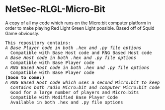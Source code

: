 # NetSec-RLGL-Micro-Bit
A copy of all my code which runs on the Micro:bit computer platform in order to make playing Red Light Green Light possible.
Based off of Squid Game obviously.

<pre>
This repository contains:
<em>A Base Player code in both .hex and .py file options</em>
  Compatible with Base Host code and RNG Based Host code
<em>A Base Host code in both .hex and .py file options</em>
  Compatible with Base Player code
<em>A RNG Based Host code in both .hex and .py file options</em>
  Compatible with Base Player code
<b>(Soon to come:)</b>
<em>A RNG Based Host code which uses a second Micro:bit to keep track of dead players and prevent wrongful eliminations
  Contains both radio Micro:bit and computer Micro:bit code</em>
  Good for a large number of players and Micro:bits
  Compatible with Modified Base Player Code
  Available in both .hex and .py file options
</pre>
